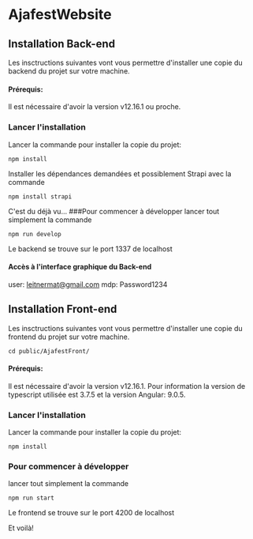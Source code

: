 # AjafestWebsite

## Installation Back-end

Les insctructions suivantes vont vous permettre d'installer une copie du backend du projet sur votre machine.

#### Prérequis:

Il est nécessaire d'avoir la version v12.16.1 ou proche.

### Lancer l'installation

Lancer la commande pour installer la copie du projet:

```
npm install
```

Installer les dépendances demandées et possiblement Strapi avec la commande

```
npm install strapi
```

C'est du déjà vu...
###Pour commencer à développer
lancer tout simplement la commande

```
npm run develop
```

Le backend se trouve sur le port 1337 de localhost

#### Accès à l'interface graphique du Back-end

user: leitnermat@gmail.com
mdp: Password1234

## Installation Front-end

Les insctructions suivantes vont vous permettre d'installer une copie du frontend du projet sur votre machine.

```
cd public/AjafestFront/
```

#### Prérequis:

Il est nécessaire d'avoir la version v12.16.1.
Pour information la version de typescript utilisée est 3.7.5
et la version Angular: 9.0.5.

### Lancer l'installation

Lancer la commande pour installer la copie du projet:

```
npm install
```

### Pour commencer à développer

lancer tout simplement la commande

```
npm run start
```

Le frontend se trouve sur le port 4200 de localhost

Et voilà!
